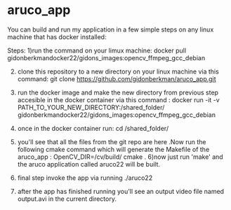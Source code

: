 # aruco_app
You can build  and run my application in a few simple steps on any linux machine that has docker installed:

Steps:
1)run the command on your limux machine:
    docker pull gidonberkmandocker22/gidons_images:opencv_ffmpeg_gcc_debian
    
2) clone this repository to  a new directory on your linux machine via this command:
      git clone https://github.com/gidonberkman/aruco_app.git
      
3) run the docker image and make the new directory from previous step accesible in the docker container via this command :
       docker run -it -v PATH_TO_YOUR_NEW_DIRECTORY:/shared_folder/ gidonberkmandocker22/gidons_images:opencv_ffmpeg_gcc_debian 
       
 4) once in the docker container run:
       cd /shared_folder/
 5) you'll see  that all the files from the git repo are here .Now run the following cmake command which will generate the Makefile of the aruco_app :
        OpenCV_DIR=/cv/build/ cmake .
 6)now just run 'make' and the aruco application called aruco22 will be built.
 7) final step invoke the app via running ./aruco22  
 8) after the app has finished running you'll see an output video file named output.avi in the current directory.
